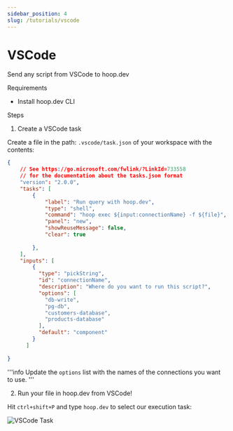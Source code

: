 ```yaml
---
sidebar_position: 4
slug: /tutorials/vscode
---
```


# VSCode

Send any script from VSCode to hoop.dev

Requirements

* Install hoop.dev CLI

Steps

1. Create a VSCode task

Create a file in the path: `.vscode/task.json` of your workspace with the contents:

```json
{
    // See https://go.microsoft.com/fwlink/?LinkId=733558
    // for the documentation about the tasks.json format
    "version": "2.0.0",
    "tasks": [
        {
            "label": "Run query with hoop.dev",
            "type": "shell",
            "command": "hoop exec ${input:connectionName} -f ${file}",
            "panel": "new",
            "showReuseMessage": false,
            "clear": true
            
        },
    ],
    "inputs": [
        {
          "type": "pickString",
          "id": "connectionName",
          "description": "Where do you want to run this script?",
          "options": [
            "db-write",
            "pg-db",
            "customers-database",
            "products-database"
          ],
          "default": "component"
        }
      ]
    
}
```

'''info
Update the `options` list with the names of the connections you want to use.
'''

2. Run your file in hoop.dev from VSCode!

Hit `ctrl+shift+P` and type `hoop.dev` to select our execution task:

![VSCode Task](https://ms80j0hi.directus.app/assets/2bc18604-09a6-45ff-8006-bdd669ed2544)

